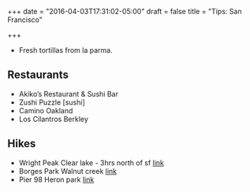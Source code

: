 +++
date = "2016-04-03T17:31:02-05:00"
draft = false
title = "Tips: San Francisco"

+++
* Fresh tortillas from la parma.

Restaurants
-----------

* Akiko’s Restaurant & Sushi Bar
* Zushi Puzzle [sushi]
* Camino Oakland
* Los Cilantros Berkley

Hikes
-----

* Wright Peak Clear lake - 3hrs north of sf [link](http://weekendsherpa.com/stories/hiking-to-wright-peak-on-mount-konocti-in-clear-lake-california/)
* Borges Park Walnut creek [link](http://www.sfgate.com/outdoors/urbanoutings/article/Borges-Ranch-to-Castle-Rock-Day-hike-full-of-5075963.php)
* Pier 98 Heron park [link](http://www.sfgate.com/outdoors/urbanoutings/article/Heron-s-Head-Park-Premier-bird-watching-spot-in-5390178.php)
